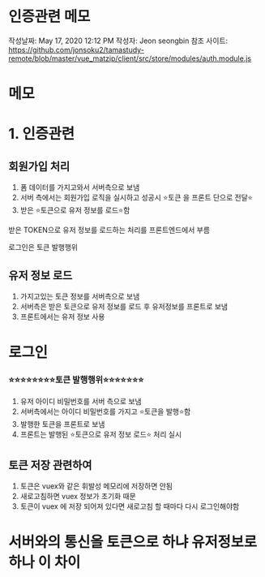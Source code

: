 # 인증관련 메모

작성날짜: May 17, 2020 12:12 PM
작성자: Jeon seongbin
참조 사이트: https://github.com/jonsoku2/tamastudy-remote/blob/master/vue_matzip/client/src/store/modules/auth.module.js

# 메모

# 1. 인증관련

## 회원가입 처리

1. 폼 데이터를 가지고와서 서버측으로 보냄
2. 서버 측에서는 회원가입 로직을 실시하고 성공시  ⭐️토큰 을 프론트 단으로 전달⭐️
3. 받은 ⭐️토큰으로 유저 정보를 로드⭐️함

받은 TOKEN으로 유저 정보를 로드하는 처리를 프론트엔드에서 부름

로그인은 토큰 발행행위

## 유저 정보 로드

1. 가지고있는 토큰 정보를 서버측으로 보냄
2. 서버측은 받은 토큰으로 유저 정보를 로드 후 유저정보를 프론트로 보냄
3. 프론트에서는 유저 정보 사용

# 로그인

### ⭐️⭐️⭐️⭐️⭐️⭐️⭐️⭐️토큰 발행행위⭐️⭐️⭐️⭐️⭐️⭐️⭐️

1. 유저 아이디 비밀번호를 서버 측으로 보냄
2. 서버측에서는 아이디 비밀번호를 가지고 ⭐️토큰을 발행⭐️함
3. 발행한 토큰을 프론트로 보냄
4. 프론트는 발행된 ⭐️토큰으로 유저 정보 로드⭐️ 처리 실시

## 토큰 저장 관련하여

1. 토큰은 vuex와 같은 휘발성 메모리에 저장하면 안됨
2. 새로고침하면 vuex 정보가 초기화 때문
3. 토큰이 vuex 에 저장 되어져 있다면 새로고침 할 때마다 다시 로그인해야함

# 서버와의 통신을 토큰으로 하냐 유저정보로 하나 이 차이
